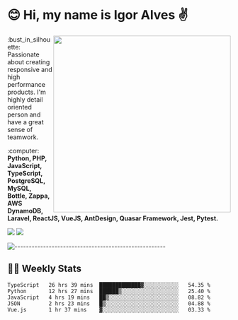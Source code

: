 # :blush: Hi, my name is Igor Alves :v:

<img src="https://github-readme-stats.vercel.app/api?username=iguit0&show_icons=true&count_private=true&theme=onedark" min-width="400px" max-width="400px" width="400px" align="right" />

<p align="left"> 
  :bust_in_silhouette: Passionate about creating responsive and high performance products.
  I'm highly detail oriented person and have a great sense of teamwork.
</p>

<p align="left">
  :computer: <strong>Python, PHP, JavaScript, TypeScript, PostgreSQL, MySQL, Bottle, Zappa, AWS DynamoDB, Laravel, ReactJS, VueJS, AntDesign, Quasar Framework, Jest, Pytest.</strong>
</p>

<p align="left">
  <a href="https://www.linkedin.com/in/igor-lucio-alves" target="_blank" rel="noopener noreferrer" alt="LinkedIn">
  <img src="https://img.shields.io/badge/LinkedIn-0077B5?style=for-the-badge&logo=linkedin&logoColor=white" /></a>

  <a href="https://t.me/iguit0" target="_blank" rel="noopener noreferrer" alt="Telegram">
  <img src="https://img.shields.io/badge/Telegram-2CA5E0?style=for-the-badge&logo=telegram&logoColor=white" /></a>
</p>

![-----------------------------------------------------](https://raw.githubusercontent.com/andreasbm/readme/master/assets/lines/aqua.png)

## :man_technologist: Weekly Stats
<!--START_SECTION:waka-->
```text
TypeScript   26 hrs 39 mins  █████████████▓░░░░░░░░░░░   54.35 % 
Python       12 hrs 27 mins  ██████▒░░░░░░░░░░░░░░░░░░   25.40 % 
JavaScript   4 hrs 19 mins   ██▒░░░░░░░░░░░░░░░░░░░░░░   08.82 % 
JSON         2 hrs 23 mins   █▒░░░░░░░░░░░░░░░░░░░░░░░   04.88 % 
Vue.js       1 hr 37 mins    ▓░░░░░░░░░░░░░░░░░░░░░░░░   03.33 % 
```
<!--END_SECTION:waka-->
